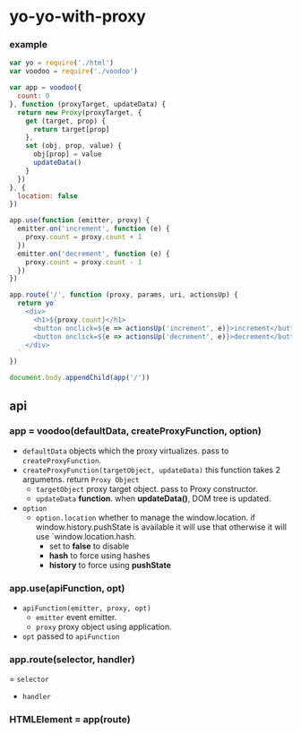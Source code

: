 # yo-yo-with-proxy

### example

```js
var yo = require('./html')
var voodoo = require('./voodoo')

var app = voodoo({
  count: 0
}, function (proxyTarget, updateData) {
  return new Proxy(proxyTarget, {
    get (target, prop) {
      return target[prop]
    },
    set (obj, prop, value) {
      obj[prop] = value
      updateData()
    }
  })
}, {
  location: false
})

app.use(function (emitter, proxy) {
  emitter.on('increment', function (e) {
    proxy.count = proxy.count + 1
  })
  emitter.on('decrement', function (e) {
    proxy.count = proxy.count - 1
  })
})

app.route('/', function (proxy, params, uri, actionsUp) {
  return yo`
    <div>
      <h1>${proxy.count}</h1>
      <button onclick=${e => actionsUp('increment', e)}>increment</button>
      <button onclick=${e => actionsUp('decrement', e)}>decrement</button>
    </div>
  `
})

document.body.appendChild(app('/'))
```

## api

### app = voodoo(defaultData, createProxyFunction, option)

- `defaultData` objects which the proxy virtualizes. pass to `createProxyFunction`.
- `createProxyFunction(targetObject, updateData)` this function takes 2 argumetns. return `Proxy Object`
  - `targetObject` proxy target object. pass to Proxy constructor.
  - `updateData` __function__. when __updateData()__, DOM tree is updated.
- `option` 
  - `option.location` whether to manage the window.location. if window.history.pushState is available it will use that otherwise it will use `window.location.hash.
    - set to __false__ to disable
    - __hash__ to force using hashes
    - __history__ to force using __pushState__

### app.use(apiFunction, opt)

- `apiFunction(emitter, proxy, opt)`
  - `emitter` event emitter.
  - `proxy` proxy object using application.
- `opt` passed to `apiFunction`

### app.route(selector, handler)

= `selector`
- `handler`

### HTMLElement = app(route)

